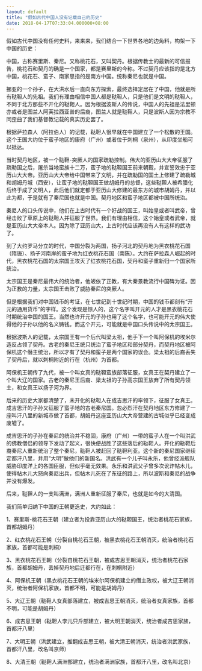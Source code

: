 ```yaml
---
layout: default
title: "假如古代中国人没有记载自己的历史"
date: 2018-04-17T07:33:04.000000+08:00
---
```


假如古代中国没有任何史料，来来来，我们结合一下世界各地的边角料，构架一下中国的历史：

中国，古称赛里斯、秦尼。又称桃花石，又叫契丹。根据传教士的最新的可信报告，桃花石和契丹的确是一个国家，都是赛里斯的今称。不过契丹应该指的是北方中国，桃花石、蛮子、南家思指的是南方中国。统称秦尼也就是中国。

挪亚的一个孙子，在大洪水后一直向东方探索，最终选择定居在了中国，他就是所有鞑靼人的先祖。我们有理由相信中国人都是鞑靼人，只是他们是文明的鞑靼人，不同于北方那些不开化的鞑靼人。因为根据波斯人的传说，中国人的先祖是法里顿亦或者是图兰人阿芙拉西亚普的后裔，图兰人就是鞑靼人，只是波斯人因为宗教不同歪曲了我们基督教记载的真实历史罢了。

根据萨拉森人（阿拉伯人）的记载，鞑靼人很早就在中国建立了一个松散的王国。这个王国大约位于蛮子地区的康府（广州）或者位于刺桐（泉州），从印度坐船可以抵达。

当时契丹地区，被一个鞑靼-突厥人的国家疏勒控制。伟大的亚历山大大帝征服了疏勒国之后，屠杀当地蛮族十二万，蛮子地的鞑靼国王前来朝觐，并宣誓效忠于亚历山大大帝。亚历山大大帝给中国带来了文明，并在疏勒国的国土上修建了疏勒城和胡姆丹城（西安），让蛮子地的鞑靼国王做胡姆丹的总督，这些鞑靼人被希腊化后终于成了文明人，此后他们就定都于亚历山大修建的最东方的城市胡姆丹，并以此为都，于是就有了秦尼国也就是中国。契丹地区和蛮子地区都被中国所统治。

秦尼人的口头传说中，他们在上古时代有一个好战的国王，叫始皇或者叫武帝，曾经击败了草原上的鞑靼人并征服了世界。我们有理由相信，这个始皇或者武帝，就是亚历山大大帝本人。因为除了亚历山大，上古时代应该再没有人有这样的武功了。

到了大约罗马分立的时代，中国分裂为两国，扬子河北的契丹地为黑衣桃花石国（隋唐）、扬子河南岸的蛮子地为红衣桃花石国（南陈）。大约在萨拉森人崛起的时代，黑衣桃花石国的太宗国王攻灭了红衣桃花石国，契丹和蛮子重新归一个国家所统治。

太宗国王是秦尼最伟大的统治者，他皈依了正教，有大秦景教流行中国碑为证。因为正教的力量，太宗国王击败了威胁秦尼的突厥人。

但是根据我们对中国钱币的考证，在七世纪到十世纪时期，中国的钱币都刻有“开元的通用货币”的字样。这个发现是惊人的，这个名字叫开元的人才是黑衣桃花石时期统治中国的国王。当然也许开元的子孙也用了这个名字，也可能开元的伟大使得他的子孙以他的名义铸钱。而这个开元，可能就是中国口头传说中的太宗国王。

根据波斯人的记载，太宗国王有一个后代叫梁太祖，他手下一个叫阿保机的埃米尔造反占领了契丹。古老的秦尼王统只统治了蛮子地区和部分契丹，而契丹地区被阿保机这个僭主统治，所以才有了契丹和蛮子是两个国家的误会。梁太祖的后裔丢失了契丹后，就以刺桐附近的行在（杭州）为首都。

阿保机王朝传了九代，被一个叫女真的鞑靼蛮族部落征服，女真王在契丹建立了一个叫大辽的国家。古老的秦尼王后裔、梁太祖的子孙高宗国王放弃了所有契丹领土，和女真王以扬子河为界。

后来的历史大家都清楚了，未开化的鞑靼人在成吉思汗的率领下，征服了女真王。成吉思汗的子孙又征服了蛮子地的古老秦尼国。忽必烈汗在契丹地区东方修建了一座叫汗八里的新城市做了首都，胡姆丹这座亚历山大大帝营建的古城似乎已经变成废墟了。

成吉思汗的子孙在秦尼的统治并不稳固，康府（广州）一带的蛮子人在一个叫洪武的佛教僧侣的领导下发动了起义，很快便战胜了这些落后的鞑靼人。开化的鞑靼后裔秦尼人重新统治了整个秦尼，鞑靼人被赶回了鞑靼利亚。这个新的秦尼国家继续定都汗八里，并用“大明”做他们的新国名。洪武有一个儿子叫永乐，他曾经派舰队威胁印度洋上的各国臣服，但似乎毫无效果。永乐和洪武父子曾多次讹诈帖木儿，使得帖木儿大怒向秦尼出兵，但帖木儿死在了东征的路上，所以波斯和秦尼的战争并没有爆发。

后来，鞑靼人的一支叫满洲，满洲人重新征服了秦尼，也就是如今的大清国。

我们简单归纳下中国的王朝更迭史，大约如此：

1、赛里斯-桃花石王朝（建立者为投靠亚历山大的鞑靼国王，统治者桃花石家族，首都胡姆丹）

2、红衣桃花石王朝（分裂自桃花石王朝，被黑衣桃花石王朝消灭，统治者桃花石家族，首都可能是刺桐）

3、黑衣桃花石王朝（分裂自桃花石王朝，被成吉思王朝消灭，统治者桃花石家族，首都胡姆丹，丢掉契丹地后迁都行在，在刺桐附近）

4、阿保机王朝（黑衣桃花石王朝的埃米尔阿保机建立的僭主政权，被大辽王朝消灭，统治者阿保机家族，首都不明，可能是胡姆丹）

5、大辽王朝（鞑靼人女真部落建立，被成吉思王朝消灭，统治者女真家族，首都不明，可能是胡姆丹）

6、成吉思王朝（鞑靼人孛儿只斤部建立，被大明王朝消灭，统治者成吉思家族，首都汗八里）

7、大明王朝（洪武建立，推翻成吉思王朝，被大清王朝消灭，统治者洪武家族，首都汗八里，改名叫京师）

8、大清王朝（鞑靼人满洲部建立，统治者满洲家族，首都汗八里，改名叫北京）

